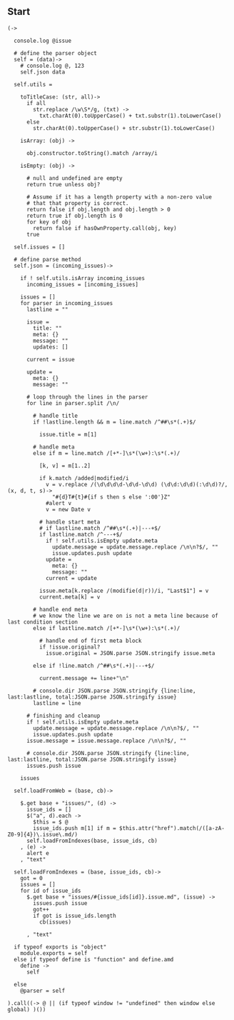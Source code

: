 ## Start

    (->

      console.log @issue

      # define the parser object
      self = (data)->
        # console.log @, 123
        self.json data

      self.utils =

        toTitleCase: (str, all)->
          if all
            str.replace /\w\S*/g, (txt) ->
              txt.charAt(0).toUpperCase() + txt.substr(1).toLowerCase()
          else
            str.charAt(0).toUpperCase() + str.substr(1).toLowerCase()
        
        isArray: (obj) ->
          
          obj.constructor.toString().match /array/i

        isEmpty: (obj) ->
          
          # null and undefined are empty
          return true unless obj?
          
          # Assume if it has a length property with a non-zero value
          # that that property is correct.
          return false if obj.length and obj.length > 0
          return true if obj.length is 0
          for key of obj
            return false if hasOwnProperty.call(obj, key)
          true

      self.issues = []

      # define parse method
      self.json = (incoming_issues)->

        if ! self.utils.isArray incoming_issues
          incoming_issues = [incoming_issues]

        issues = []
        for parser in incoming_issues
          lastline = ""

          issue =
            title: ""
            meta: {}
            message: ""
            updates: []

          current = issue

          update =
            meta: {}
            message: ""

          # loop through the lines in the parser
          for line in parser.split /\n/

            # handle title
            if !lastline.length && m = line.match /^##\s*(.+)$/

              issue.title = m[1]

            # handle meta
            else if m = line.match /[+*-]\s*(\w+):\s*(.+)/

              [k, v] = m[1..2]

              if k.match /added|modified/i
                v = v.replace /(\d\d\d\d-\d\d-\d\d) (\d\d:\d\d)(:\d\d)?/, (x, d, t, s)->
                  "#{d}T#{t}#{if s then s else ':00'}Z"
                #alert v
                v = new Date v

              # handle start meta
              # if lastline.match /^##\s*(.+)|---+$/
              if lastline.match /^---+$/
                if ! self.utils.isEmpty update.meta
                  update.message = update.message.replace /\n\n?$/, ""
                  issue.updates.push update
                update =
                  meta: {}
                  message: ""
                current = update

              issue.meta[k.replace /(modifie(d|r))/i, "Last$1"] = v
              current.meta[k] = v

            # handle end meta
            # we know the line we are on is not a meta line because of last condition section
            else if lastline.match /[+*-]\s*(\w+):\s*(.+)/

              # handle end of first meta block
              if !issue.original?
                issue.original = JSON.parse JSON.stringify issue.meta

            else if !line.match /^##\s*(.+)|---+$/

              current.message += line+"\n"

            # console.dir JSON.parse JSON.stringify {line:line, last:lastline, total:JSON.parse JSON.stringify issue}
            lastline = line

          # finishing and cleanup
          if ! self.utils.isEmpty update.meta
            update.message = update.message.replace /\n\n?$/, ""
            issue.updates.push update
          issue.message = issue.message.replace /\n\n?$/, ""
          
          # console.dir JSON.parse JSON.stringify {line:line, last:lastline, total:JSON.parse JSON.stringify issue}
          issues.push issue
        
        issues

      self.loadFromWeb = (base, cb)->

        $.get base + "issues/", (d) ->
          issue_ids = []
          $("a", d).each ->
            $this = $ @
            issue_ids.push m[1] if m = $this.attr("href").match(/([a-zA-Z0-9]{4})\.issue\.md/)
          self.loadFromIndexes(base, issue_ids, cb)
        , (e) ->
          alert e
        , "text"
       
      self.loadFromIndexes = (base, issue_ids, cb)->
        got = 0
        issues = []
        for id of issue_ids
          $.get base + "issues/#{issue_ids[id]}.issue.md", (issue) ->
            issues.push issue
            got++
            if got is issue_ids.length
              cb(issues)

          , "text"

      if typeof exports is "object"
        module.exports = self
      else if typeof define is "function" and define.amd
        define ->
          self

      else
        @parser = self

    ).call((-> @ || (if typeof window != "undefined" then window else global) )())
